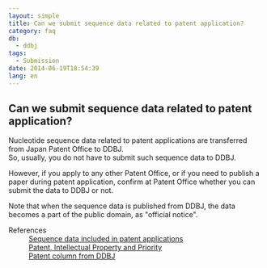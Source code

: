 ```yaml
---
layout: simple
title: Can we submit sequence data related to patent application?
category: faq
db:
  - ddbj
tags: 
  - Submission
date: 2014-06-19T18:54:39
lang: en
---
```


## Can we submit sequence data related to patent application?

<p>Nucleotide sequence data related to patent applications are transferred from Japan Patent Office to DDBJ. <br>So, usually, you do not have to submit such sequence data to DDBJ. </p>
<p>However, if you apply to any other Patent Office, or if you need to publish a paper during patent application, confirm at Patent Office whether you can submit the data to DDBJ or not. </p>
<p>Note that when the sequence data is published from DDBJ, the data becomes a part of the public domain, as "official notice". </p>
<dl><dt>References</dt>
  <dd><a href="/ddbj/patent-data-e.html">Sequence data included in patent applications</a></dd>
  <dd><a href="/policies-e.html#ownership">Patent, Intellectual Property and Priority</a></dd>
  <dd><a href="/activities/patent-e.html">Patent column from DDBJ</a></dd>
</dl>
